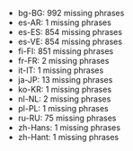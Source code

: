 - bg-BG: 992 missing phrases
- es-AR: 1 missing phrases
- es-ES: 854 missing phrases
- es-VE: 854 missing phrases
- fi-FI: 851 missing phrases
- fr-FR: 2 missing phrases
- it-IT: 1 missing phrases
- ja-JP: 13 missing phrases
- ko-KR: 1 missing phrases
- nl-NL: 2 missing phrases
- pl-PL: 1 missing phrases
- ru-RU: 75 missing phrases
- zh-Hans: 1 missing phrases
- zh-Hant: 1 missing phrases
